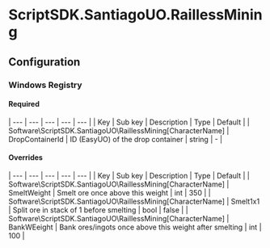 ﻿# ScriptSDK.SantiagoUO.RaillessMining

## Configuration

### Windows Registry

#### Required
| --- | --- | --- | --- | --- |
| Key | Sub key | Description | Type | Default |
| Software\ScriptSDK.SantiagoUO\RaillessMining\[CharacterName] | DropContainerId | ID (EasyUO) of the drop container | string | - |

#### Overrides
| --- | --- | --- | --- | --- |
| Key | Sub key | Description | Type | Default |
| Software\ScriptSDK.SantiagoUO\RaillessMining\[CharacterName] | SmeltWeight | Smelt ore once above this weight | int | 350 |
| Software\ScriptSDK.SantiagoUO\RaillessMining\[CharacterName] | Smelt1x1 | Split ore in stack of 1 before smelting | bool | false |
| Software\ScriptSDK.SantiagoUO\RaillessMining\[CharacterName] | BankWEeight | Bank ores/ingots once above this weight after smelting | int | 100 |